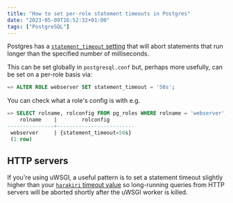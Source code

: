 ```yaml
---
title: "How to set per-role statement timeouts in Postgres"
date: "2023-05-09T16:52:32+01:00"
tags: ["PostgreSQL"]
---
```


Postgres has a [`statement_timeout` setting][postgres_docs_config] that will
abort statements that run longer than the specified number of milliseconds.

This can be set globally in `postgresql.conf` but, perhaps more usefully, can be
set on a per-role basis via:

```sql
=> ALTER ROLE webserver SET statement_timeout = '50s';
```

You can check what a role's config is with e.g.

```sql
=> SELECT rolname, rolconfig FROM pg_roles WHERE rolname = 'webserver';
    rolname    |        rolconfig
---------------+-------------------------
 webserver     | {statement_timeout=50s}
 (1 row)
```

## HTTP servers

If you're using uWSGI, a useful pattern is to set a statement timeout slightly
higher than your [`harakiri` timeout value][uwsgi_harakiri] so long-running
queries from HTTP servers will be aborted shortly after the uWSGI worker is
killed.

[postgres_docs_config]:
  https://www.postgresql.org/docs/current/runtime-config-client.html
[uwsgi_harakiri]:
  https://uwsgi-docs.readthedocs.io/en/latest/Options.html#harakiri
